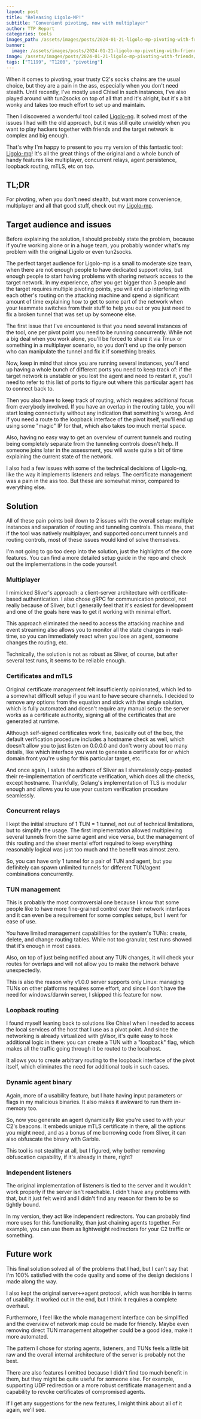 ```yaml
---
layout: post
title: "Releasing Ligolo-MP!" 
subtitle: "Convenient pivoting, now with multiplayer"
author: TTP Report
categories: tools
images_path: /assets/images/posts/2024-01-21-ligolo-mp-pivoting-with-friends
banner:
  image: /assets/images/posts/2024-01-21-ligolo-mp-pivoting-with-friends/banner.png
image: /assets/images/posts/2024-01-21-ligolo-mp-pivoting-with-friends/banner.png
tags: ["T1199", "T1200", "pivoting"]
---
```


When it comes to pivoting, your trusty C2's socks chains are the usual choice, but they are a pain in the ass, especially when you don't need stealth. Until recently, I've mostly used Chisel in such instances, I've also played around with tun2socks on top of all that and it's alright, but it's a bit wonky and takes too much effort to set up and maintain.

Then I discovered a wonderful tool called [Ligolo-ng](https://github.com/nicocha30/ligolo-ng). It solved most of the issues I had with the old approach, but it was still quite unwieldy when you want to play hackers together with friends and the target network is complex and big enough.

That's why I'm happy to present to you my version of this fantastic tool: [Ligolo-mp](https://github.com/ttpreport/ligolo-mp)! It's all the great things of the original and a whole bunch of handy features like multiplayer, concurrent relays, agent persistence, loopback routing, mTLS, etc on top.  


## TL;DR

For pivoting, when you don't need stealth, but want more convenience, multiplayer and all that good stuff, check out my [Ligolo-mp](https://github.com/ttpreport/ligolo-mp).

## Target audience and issues

Before explaining the solution, I should probably state the problem, because if you're working alone or in a huge team, you probably wonder what's my problem with the original Ligolo or even tun2socks.

The perfect target audience for Ligolo-mp is a small to moderate size team, when there are not enough people to have dedicated support roles, but enough people to start having problems with sharing network access to the target network. In my experience, after you get bigger than 3 people and the target requires multiple pivoting points, you will end up interfering with each other's routing on the attacking machine and spend a significant amount of time explaining how to get to some part of the network when your teammate switches from their stuff to help you out or you just need to fix a broken tunnel that was set up by someone else.

The first issue that I've encountered is that you need several instances of the tool, one per pivot point you need to be running concurrently. While not a big deal when you work alone, you'll be forced to share it via Tmux or something in a multiplayer scenario, so you don't end up the only person who can manipulate the tunnel and fix it if something breaks.

Now, keep in mind that since you are running several instances, you'll end up having a whole bunch of different ports you need to keep track of: if the target network is unstable or you lost the agent and need to restart it, you'll need to refer to this list of ports to figure out where this particular agent has to connect back to.

Then you also have to keep track of routing, which requires additional focus from everybody involved. If you have an overlap in the routing table, you will start losing connectivity without any indication that something's wrong. And if you need a route to the loopback interface of the pivot itself, you'll end up using some "magic" IP for that, which also takes too much mental space.

Also, having no easy way to get an overview of current tunnels and routing being completely separate from the tunneling controls doesn't help. If someone joins later in the assessment, you will waste quite a bit of time explaining the current state of the network.

I also had a few issues with some of the technical decisions of Ligolo-ng, like the way it implements listeners and relays. The certificate management was a pain in the ass too. But these are somewhat minor, compared to everything else.

## Solution

All of these pain points boil down to 2 issues with the overall setup: multiple instances and separation of routing and tunneling controls. This means, that if the tool was natively multiplayer, and supported concurrent tunnels and routing controls, most of these issues would kind of solve themselves.

I'm not going to go too deep into the solution, just the highlights of the core features. You can find a more detailed setup guide in the repo and check out the implementations in the code yourself.

### Multiplayer

I mimicked Sliver's approach: a client-server architecture with certificate-based authentication. I also chose gRPC for communication protocol, not really because of Sliver, but I generally feel that it's easiest for development and one of the goals here was to get it working with minimal effort.

This approach eliminated the need to access the attacking machine and event streaming also allows you to monitor all the state changes in real-time, so you can immediately react when you lose an agent, someone changes the routing, etc.

Technically, the solution is not as robust as Sliver, of course, but after several test runs, it seems to be reliable enough.

### Certificates and mTLS

Original certificate management felt insufficiently opinionated, which led to a somewhat difficult setup if you want to have secure channels. I decided to remove any options from the equation and stick with the single solution, which is fully automated and doesn't require any manual setup: the server works as a certificate authority, signing all of the certificates that are generated at runtime.

Although self-signed certificates work fine, basically out of the box, the default verification procedure includes a hostname check as well, which doesn't allow you to just listen on 0.0.0.0 and don't worry about too many details, like which interface you want to generate a certificate for or which domain front you're using for this particular target, etc.

And once again, I salute the authors of Sliver as I shamelessly copy-pasted their re-implementation of certificate verification, which does all the checks, except hostname. Thankfully, Golang's implementation of TLS is modular enough and allows you to use your custom verification procedure seamlessly.

### Concurrent relays

I kept the initial structure of 1 TUN = 1 tunnel, not out of technical limitations, but to simplify the usage. The first implementation allowed multiplexing several tunnels from the same agent and vice versa, but the management of this routing and the sheer mental effort required to keep everything reasonably logical was just too much and the benefit was almost zero.

So, you can have only 1 tunnel for a pair of TUN and agent, but you definitely can spawn unlimited tunnels for different TUN/agent combinations concurrently. 

### TUN management

This is probably the most controversial one because I know that some people like to have more fine-grained control over their network interfaces and it can even be a requirement for some complex setups, but I went for ease of use.

You have limited management capabilities for the system's TUNs: create, delete, and change routing tables. While not too granular, test runs showed that it's enough in most cases. 

Also, on top of just being notified about any TUN changes, it will check your routes for overlaps and will not allow you to make the network behave unexpectedly.

This is also the reason why v1.0.0 server supports only Linux: managing TUNs on other platforms requires some effort, and since I don't have the need for windows/darwin server, I skipped this feature for now.

### Loopback routing

I found myself leaning back to solutions like Chisel when I needed to access the local services of the host that I use as a pivot point. And since the networking is already virtualized with gVisor, it's quite easy to hook additional logic in there: you can create a TUN with a "loopback" flag, which makes all the traffic going through it be routed to the localhost.

It allows you to create arbitrary routing to the loopback interface of the pivot itself, which eliminates the need for additional tools in such cases.

### Dynamic agent binary

Again, more of a usability feature, but I hate having input parameters or flags in my malicious binaries. It also makes it awkward to run them in-memory too.

So, now you generate an agent dynamically like you're used to with your C2's beacons. It embeds unique mTLS certificate in there, all the options you might need, and as a bonus of me borrowing code from Sliver, it can also obfuscate the binary with Garble.

This tool is not stealthy at all, but I figured, why bother removing obfuscation capability, if it's already in there, right?

### Independent listeners

The original implementation of listeners is tied to the server and it wouldn't work properly if the server isn't reachable. I didn't have any problems with that, but it just felt weird and I didn't find any reason for them to be so tightly bound.

In my version, they act like independent redirectors. You can probably find more uses for this functionality, than just chaining agents together. For example, you can use them as lightweight redirectors for your C2 traffic or something.

## Future work

This final solution solved all of the problems that I had, but I can't say that I'm 100% satisfied with the code quality and some of the design decisions I made along the way.

I also kept the original server<->agent protocol, which was horrible in terms of usability. It worked out in the end, but I think it requires a complete overhaul.

Furthermore, I feel like the whole management interface can be simplified and the overview of network map could be made for friendly. Maybe even removing direct TUN management altogether could be a good idea, make it more automated. 

The pattern I chose for storing agents, listeners, and TUNs feels a little bit raw and the overall internal architecture of the server is probably not the best.

There are also features I omitted because I didn't find too much benefit in them, but they might be quite useful for someone else. For example, supporting UDP redirection or a more robust certificate management and a capability to revoke certificates of compromised agents. 

If I get any suggestions for the new features, I might think about all of it again, we'll see.
